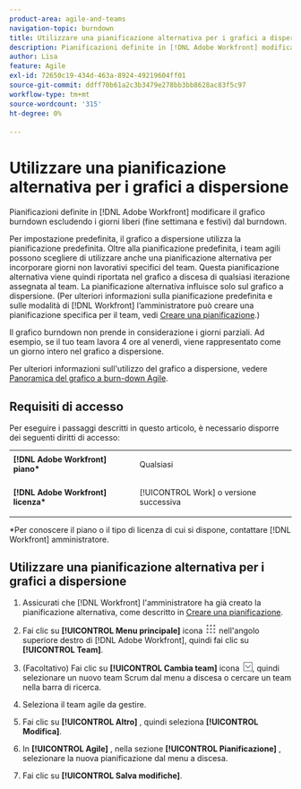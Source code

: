 ```yaml
---
product-area: agile-and-teams
navigation-topic: burndown
title: Utilizzare una pianificazione alternativa per i grafici a dispersione
description: Pianificazioni definite in [!DNL Adobe Workfront] modificare il grafico burndown escludendo i giorni liberi (fine settimana e festivi) dal burndown.
author: Lisa
feature: Agile
exl-id: 72650c19-434d-463a-8924-49219604ff01
source-git-commit: ddff70b61a2c3b3479e278bb3bb8628ac83f5c97
workflow-type: tm+mt
source-wordcount: '315'
ht-degree: 0%

---
```


# Utilizzare una pianificazione alternativa per i grafici a dispersione

Pianificazioni definite in [!DNL Adobe Workfront] modificare il grafico burndown escludendo i giorni liberi (fine settimana e festivi) dal burndown.

Per impostazione predefinita, il grafico a dispersione utilizza la pianificazione predefinita. Oltre alla pianificazione predefinita, i team agili possono scegliere di utilizzare anche una pianificazione alternativa per incorporare giorni non lavorativi specifici del team. Questa pianificazione alternativa viene quindi riportata nel grafico a discesa di qualsiasi iterazione assegnata al team. La pianificazione alternativa influisce solo sul grafico a dispersione. (Per ulteriori informazioni sulla pianificazione predefinita e sulle modalità di [!DNL Workfront] l’amministratore può creare una pianificazione specifica per il team, vedi [Creare una pianificazione](../../../administration-and-setup/set-up-workfront/configure-timesheets-schedules/create-schedules.md).)

Il grafico burndown non prende in considerazione i giorni parziali. Ad esempio, se il tuo team lavora 4 ore al venerdì, viene rappresentato come un giorno intero nel grafico a dispersione.

Per ulteriori informazioni sull&#39;utilizzo del grafico a dispersione, vedere [Panoramica del grafico a burn-down Agile](../../../agile/use-scrum-in-an-agile-team/burndown/burndown-chart-overview.md).

## Requisiti di accesso

Per eseguire i passaggi descritti in questo articolo, è necessario disporre dei seguenti diritti di accesso:

<table style="table-layout:auto"> 
 <col> 
 </col> 
 <col> 
 </col> 
 <tbody> 
  <tr> 
   <td role="rowheader"><strong>[!DNL Adobe Workfront] piano*</strong></td> 
   <td> <p>Qualsiasi</p> </td> 
  </tr> 
  <tr> 
   <td role="rowheader"><strong>[!DNL Adobe Workfront] licenza*</strong></td> 
   <td> <p>[!UICONTROL Work] o versione successiva</p> </td> 
  </tr> 
 </tbody> 
</table>

&#42;Per conoscere il piano o il tipo di licenza di cui si dispone, contattare [!DNL Workfront] amministratore.

## Utilizzare una pianificazione alternativa per i grafici a dispersione

1. Assicurati che [!DNL Workfront] l&#39;amministratore ha già creato la pianificazione alternativa, come descritto in [Creare una pianificazione](../../../administration-and-setup/set-up-workfront/configure-timesheets-schedules/create-schedules.md).
1. Fai clic su **[!UICONTROL Menu principale]** icona ![](assets/main-menu-icon.png) nell&#39;angolo superiore destro di [!DNL Adobe Workfront], quindi fai clic su **[!UICONTROL Team]**.

1. (Facoltativo) Fai clic su **[!UICONTROL Cambia team]** icona ![Icona Cambia team](assets/switch-team-icon.png), quindi selezionare un nuovo team Scrum dal menu a discesa o cercare un team nella barra di ricerca.

1. Seleziona il team agile da gestire.
1. Fai clic su **[!UICONTROL Altro]** , quindi seleziona **[!UICONTROL Modifica]**.

1. In **[!UICONTROL Agile]** , nella sezione **[!UICONTROL Pianificazione]** , selezionare la nuova pianificazione dal menu a discesa.

1. Fai clic su **[!UICONTROL Salva modifiche]**.
